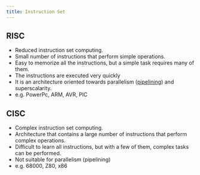 ```yaml
---
title: Instruction Set
---
```


## RISC
- Reduced instruction set computing.
- Small number of instructions that perform simple operations.
- Easy to memorize all the instructions, but a simple task requires many of them.
- The instructions are executed very quickly
- It is an architecture oriented towards parallelism ([pipelining](/computer-architecture-network-technology-and-operating-systems/architecture/pipeline)) and superscalarity.
- e.g. PowerPc, ARM, AVR, PIC

## CISC
- Complex instruction set computing.
- Architecture that contains a large number of instructions that perform complex operations.
- Difficult to learn all instructions, but with a few of them, complex tasks can be performed.
- Not suitable for parallelism (pipelining)
- e.g. 68000, Z80, x86

